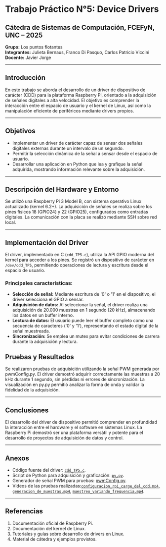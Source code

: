 # Trabajo Práctico N°5: Device Drivers

## Cátedra de Sistemas de Computación, FCEFyN, UNC – 2025

**Grupo:** Los puntos flotantes  
**Integrantes:** Julieta Bernaus, Franco Di Pasquo, Carlos Patricio Viccini  
**Docente:** Javier Jorge

---

## Introducción

En este trabajo se aborda el desarrollo de un driver de dispositivo de carácter (CDD) para la plataforma Raspberry Pi, orientado a la adquisición de señales digitales a alta velocidad. El objetivo es comprender la interacción entre el espacio de usuario y el kernel de Linux, así como la manipulación eficiente de periféricos mediante drivers propios.

---

## Objetivos

- Implementar un driver de carácter capaz de sensar dos señales digitales externas durante un intervalo de un segundo.
- Permitir la selección dinámica de la señal a sensar desde el espacio de usuario.
- Desarrollar una aplicación en Python que lea y grafique la señal adquirida, mostrando información relevante sobre la adquisición.

---

## Descripción del Hardware y Entorno

Se utilizó una Raspberry Pi 3 Model B, con sistema operativo Linux actualizado (kernel 6.2+). La adquisición de señales se realiza sobre los pines físicos 18 (GPIO24) y 22 (GPIO25), configurados como entradas digitales. La comunicación con la placa se realizó mediante SSH sobre red local.

---

## Implementación del Driver

El driver, implementado en C (`cdd_TP5.c`), utiliza la API GPIO moderna del kernel para acceder a los pines. Se registró un dispositivo de carácter en `/dev/cdd_TP5`, permitiendo operaciones de lectura y escritura desde el espacio de usuario.

### Principales características:

- **Selección de señal:** Mediante escritura de '0' o '1' en el dispositivo, el driver selecciona el GPIO a sensar.
- **Adquisición de datos:** Al seleccionar la señal, el driver realiza una adquisición de 20.000 muestras en 1 segundo (20 kHz), almacenando los datos en un buffer interno.
- **Lectura de datos:** El usuario puede leer el buffer completo como una secuencia de caracteres ('0' y '1'), representando el estado digital de la señal muestreada.
- **Sincronización:** Se emplea un mutex para evitar condiciones de carrera durante la adquisición y lectura.

## Pruebas y Resultados

Se realizaron pruebas de adquisición utilizando la señal PWM generada por pwmConfig.py. El driver demostró adquirir correctamente las muestras a 20 kHz durante 1 segundo, sin pérdidas ni errores de sincronización. La visualización en py.py permitió analizar la forma de onda y validar la fidelidad de la adquisición.

---

## Conclusiones

El desarrollo del driver de dispositivo permitió comprender en profundidad la interacción entre el hardware y el software en sistemas Linux. La Raspberry Pi demostró ser una plataforma versátil y potente para el desarrollo de proyectos de adquisición de datos y control.

---

## Anexos

- Código fuente del driver: [`cdd_TP5.c`](./cdd_TP5.c).
- Script de Python para adquisición y graficación: [`py.py`](./py.py).
- Generador de señal PWM para pruebas: [pwmConfig.py](./pwmConfig.py).
- Videos de las pruebas realizadas:[`configuracion_rpi_carge_del_cdd.mp4`](./video/configuracion_rpi_carga_del_cdd.mp4), [`generacion_de_muestras.mp4`](./video/generacion_de_muestras.mp4), [`muestreo_variando_frequencia.mp4`](./video/muestreo_variando_frecuencia.mp4).

---

## Referencias

1. Documentación oficial de Raspberry Pi.
2. Documentación del kernel de Linux.
3. Tutoriales y guías sobre desarrollo de drivers en Linux.
4. Material de cátedra y ejemplos provistos.

